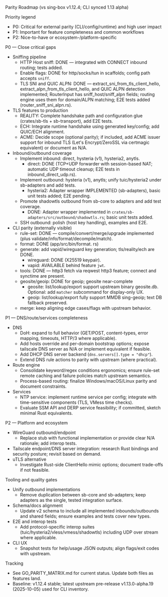 Parity Roadmap (vs sing-box v1.12.4; CLI synced 1.13 alpha)

Priority legend
- P0: Critical for external parity (CLI/config/runtime) and high user impact
- P1: Important for feature completeness and common workflows
- P2: Nice-to-have or ecosystem-/platform-specific

P0 — Close critical gaps
- Sniffing pipeline
  - HTTP Host sniff: DONE — integrated with CONNECT inbound routing; tests added.
  - Enable flags: DONE for http/socks/tun in scaffolds; config path accepts `sniff`.
  - TLS SNI and QUIC ALPN: DONE — extract_sni_from_tls_client_hello, extract_alpn_from_tls_client_hello, and QUIC ALPN detection implemented; RouterInput has sniff_host/sniff_alpn fields; routing engine uses them for domain/ALPN matching; E2E tests added (router_sniff_sni_alpn.rs).
- TLS features to production
  - REALITY: Complete handshake path and configuration glue (crates/sb-tls + sb-transport), add E2E tests.
  - ECH: Integrate runtime handshake using generated key/config; add QUIC/ECH alignment.
  - ACME: Decide scope (optional parity); if included, add ACME issuer support for inbound TLS (Let's Encrypt/ZeroSSL via certmagic equivalent) or document as N/A.
- Inbound/outbound coverage
  - Implement inbound: direct, hysteria (v1), hysteria2, anytls.
    - direct: DONE (TCP+UDP forwarder with session-based NAT; automatic UDP timeout cleanup; E2E tests in inbound_direct_udp.rs).
  - Implement outbound: hysteria (v1), anytls; unify tuic/hysteria2 under sb-adapters and add tests.
    - hysteria2: Adapter wrapper IMPLEMENTED (sb-adapters), basic unit tests added; E2E pending.
  - Promote shadowtls outbound from sb-core to adapters and add test coverage.
    - DONE: Adapter wrapper implemented in `crates/sb-adapters/src/outbound/shadowtls.rs`; basic unit tests added.
  - SSH outbound: polish (host key handling), examples and E2E.
- CLI parity (externally visible)
  - rule-set: DONE — compile/convert/merge/upgrade implemented (plus validate/info/format/decompile/match).
  - format: DONE (app/src/bin/format.
  rs)
  - generate: add vapid/wireguard key generation; tls/reality/ech are DONE.
    - wireguard: DONE (X25519 keypair).
    - vapid: AVAILABLE behind feature `jwt`.
  - tools: DONE — http3 fetch via reqwest http3 feature; connect and synctime are present.
  - geosite/geoip: DONE for geoip; geosite near-complete
    - geosite: list/lookup/export support upstream binary geosite.db. Optional: add `matcher` subcommand for display-only UX.
    - geoip: list/lookup/export fully support MMDB sing-geoip; text DB fallback preserved.
  - merge: keep aligning edge cases/flags with upstream behavior.

P1 — DNS/route/services completeness
- DNS
  - DoH: expand to full behavior (GET/POST, content-types, error mapping, timeouts, HTTP/3 where applicable).
  - Add hosts override and per-domain bootstrap options; expose tailscale DNS server as N/A or implement equivalent if feasible.
  - Add DHCP DNS server backend (`dns.servers[].type = "dhcp"`).
  - Extend DNS rule actions to parity with upstream (where practical).
- Route engine
  - Consolidate keyword/regex conditions ergonomics; ensure rule-set remote caching and failure policies match upstream semantics.
  - Process-based routing: finalize Windows/macOS/Linux parity and document constraints.
- Services
  - NTP service: implement runtime service per config; integrate with time-sensitive components (TLS, VMess time checks).
  - Evaluate SSM API and DERP service feasibility; if committed, sketch minimal Rust equivalents.

P2 — Platform and ecosystem
- WireGuard outbound/endpoint
  - Replace stub with functional implementation or provide clear N/A rationale; add interop tests.
- Tailscale endpoint/DNS server integration: research Rust bindings and security posture; revisit based on demand.
- uTLS alternative
  - Investigate Rust-side ClientHello mimic options; document trade-offs if not feasible.

Tooling and quality gates
- Unify outbound implementations
  - Remove duplication between sb-core and sb-adapters; keep adapters as the single, tested integration surface.
- Schema/docs alignment
  - Update v2 schema to include all implemented inbounds/outbounds and shared fields; ensure examples and tests cover new types.
- E2E and interop tests
  - Add protocol-specific interop suites (tuic/hysteria2/vless/vmess/shadowtls) including UDP over stream where applicable.
- CLI UX
  - Snapshot tests for help/usage JSON outputs; align flags/exit codes with upstream.

Tracking
- See GO_PARITY_MATRIX.md for current status. Update both files as features land.
- Baseline: v1.12.4 stable; latest upstream pre-release v1.13.0-alpha.19 (2025-10-05) used for CLI inventory.
